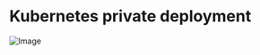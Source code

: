# Kubernetes private deployment

![Image](https://raw.githubusercontent.com/jpobiega/Trend/blob/main/Cloud%20Formation/Kubernetes/arch.png?raw=true)
